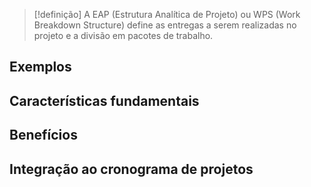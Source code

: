 >[!definição]
>A EAP (Estrutura Analítica de Projeto) ou WPS (Work Breakdown Structure) define as entregas a serem realizadas no projeto e a divisão em pacotes de trabalho.


## Exemplos

## Características fundamentais

## Benefícios

## Integração ao cronograma de projetos